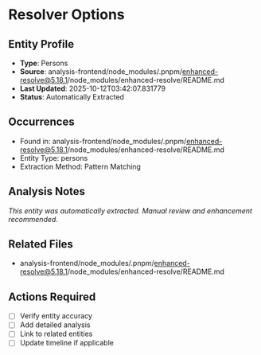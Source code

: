 # Resolver Options

## Entity Profile
- **Type**: Persons
- **Source**: analysis-frontend/node_modules/.pnpm/enhanced-resolve@5.18.1/node_modules/enhanced-resolve/README.md
- **Last Updated**: 2025-10-12T03:42:07.831779
- **Status**: Automatically Extracted

## Occurrences
- Found in: analysis-frontend/node_modules/.pnpm/enhanced-resolve@5.18.1/node_modules/enhanced-resolve/README.md
- Entity Type: persons
- Extraction Method: Pattern Matching

## Analysis Notes
*This entity was automatically extracted. Manual review and enhancement recommended.*

## Related Files
- analysis-frontend/node_modules/.pnpm/enhanced-resolve@5.18.1/node_modules/enhanced-resolve/README.md

## Actions Required
- [ ] Verify entity accuracy
- [ ] Add detailed analysis
- [ ] Link to related entities
- [ ] Update timeline if applicable
